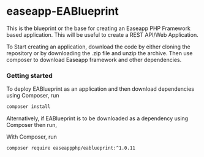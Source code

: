 # easeapp-EABlueprint
This is the blueprint or the base for creating an Easeapp PHP Framework based application. This will be useful to create a REST API/Web Application.

To Start creating an application, download the code by either cloning the repository or by downloading the .zip file and unzip the archive. Then use composer to download Easeapp framework and other dependencies.

### Getting started
To deploy EABlueprint as an application and then download dependencies using Composer, run

```sh
composer install
```

Alternatively, if EABlueprint is to be downloaded as a dependency using Composer then run,

With Composer, run

```sh
composer require easeappphp/eablueprint:^1.0.11
```
